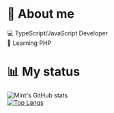 # :book: About me
:computer: TypeScript/JavaScript Developer  
:school_satchel: Learning PHP
# :bar_chart: My status
![Mint's GitHub stats](https://github-readme-stats.vercel.app/api?username=M1ntDev&show_icons=true&theme=react)  
[![Top Langs](https://github-readme-stats.vercel.app/api/top-langs/?username=M1ntDev&theme=react)](https://github.com/M1ntDev)
